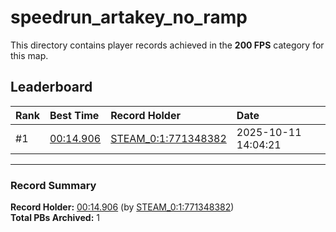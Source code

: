 # speedrun_artakey_no_ramp

This directory contains player records achieved in the **200 FPS** category for this map.

## Leaderboard

| Rank | Best Time | Record Holder | Date                |
| :--- | :-------- | :------------ | :------------------ |
| #1   | [00:14.906](./00014906_STEAM_0_1_771348382_20251011-140421.zip) | [STEAM_0:1:771348382](https://speedrun16.com/profile/STEAM_0:1:771348382)   | 2025-10-11 14:04:21 |

---

### Record Summary
**Record Holder:** [00:14.906](./00014906_STEAM_0_1_771348382_20251011-140421.zip) (by [STEAM_0:1:771348382](https://speedrun16.com/profile/STEAM_0:1:771348382))  
**Total PBs Archived:** 1